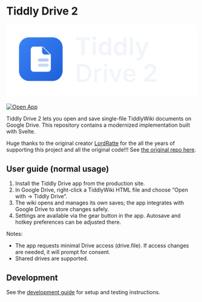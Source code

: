 # Tiddly Drive 2

[![Tiddly Drive Logo (inverted)](branding/logo-full-inverted.svg)](branding/logo-full-inverted.svg)

[![Open App](https://img.shields.io/badge/Open%20App-tiddlydrive.tonyneuhold.com-0a7250?style=for-the-badge&logo=google-chrome&logoColor=white)](https://tiddlydrive.tonyneuhold.com)

Tiddly Drive 2 lets you open and save single-file TiddlyWiki documents on Google Drive. This repository contains a modernized implementation built with Svelte.

Huge thanks to the original creator [LordRatte](https://github.com/LordRatte) for the all the years of supporting this project and all the original code!!! See [the original repo here](https://github.com/tiddlydrive/tiddlydrive.github.io).

## User guide (normal usage)

1. Install the Tiddly Drive app from the production site.
2. In Google Drive, right-click a TiddlyWiki HTML file and choose “Open with → Tiddly Drive”.
3. The wiki opens and manages its own saves; the app integrates with Google Drive to store changes safely.
4. Settings are available via the gear button in the app. Autosave and hotkey preferences can be adjusted there.

Notes:

- The app requests minimal Drive access (drive.file). If access changes are needed, it will prompt for consent.
- Shared drives are supported.

## Development

See the [development guide](./docs/development.md) for setup and testing instructions.
